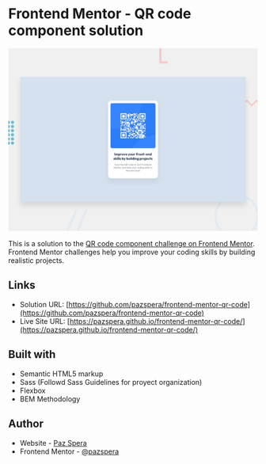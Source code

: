 # Frontend Mentor - QR code component solution

![Design preview for the QR code component coding challenge](./design/desktop-preview.jpg)

This is a solution to the [QR code component challenge on Frontend Mentor](https://www.frontendmentor.io/challenges/qr-code-component-iux_sIO_H). Frontend Mentor challenges help you improve your coding skills by building realistic projects. 

## Links

- Solution URL: [https://github.com/pazspera/frontend-mentor-qr-code](https://github.com/pazspera/frontend-mentor-qr-code)
- Live Site URL: [https://pazspera.github.io/frontend-mentor-qr-code/](https://pazspera.github.io/frontend-mentor-qr-code/)

## Built with

- Semantic HTML5 markup
- Sass (Followd Sass Guidelines for proyect organization)
- Flexbox
- BEM Methodology

## Author

- Website - [Paz Spera](https://github.com/pazspera)
- Frontend Mentor - [@pazspera](https://www.frontendmentor.io/profile/pazspera)

